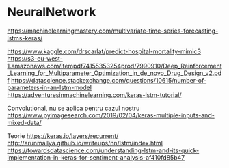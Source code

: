 # NeuralNetwork

https://machinelearningmastery.com/multivariate-time-series-forecasting-lstms-keras/

https://www.kaggle.com/drscarlat/predict-hospital-mortality-mimic3
https://s3-eu-west-1.amazonaws.com/itempdf74155353254prod/7990910/Deep_Reinforcement_Learning_for_Multiparameter_Optimization_in_de_novo_Drug_Design_v2.pdf
https://datascience.stackexchange.com/questions/10615/number-of-parameters-in-an-lstm-model
https://adventuresinmachinelearning.com/keras-lstm-tutorial/

Convolutional, nu se aplica pentru cazul nostru
https://www.pyimagesearch.com/2019/02/04/keras-multiple-inputs-and-mixed-data/


Teorie
https://keras.io/layers/recurrent/
http://arunmallya.github.io/writeups/nn/lstm/index.html
https://towardsdatascience.com/understanding-lstm-and-its-quick-implementation-in-keras-for-sentiment-analysis-af410fd85b47
